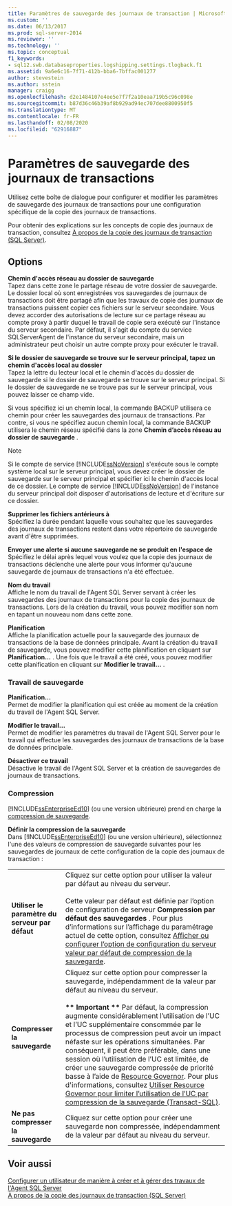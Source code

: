 ```yaml
---
title: Paramètres de sauvegarde des journaux de transaction | Microsoft Docs
ms.custom: ''
ms.date: 06/13/2017
ms.prod: sql-server-2014
ms.reviewer: ''
ms.technology: ''
ms.topic: conceptual
f1_keywords:
- sql12.swb.databaseproperties.logshipping.settings.tlogback.f1
ms.assetid: 9a6e6c16-7f71-412b-bba6-7bffac001277
author: stevestein
ms.author: sstein
manager: craigg
ms.openlocfilehash: d2e1484107e4ee5e7f7f2a10eaa719b5c96c098e
ms.sourcegitcommit: b87d36c46b39af8b929ad94ec707dee8800950f5
ms.translationtype: MT
ms.contentlocale: fr-FR
ms.lasthandoff: 02/08/2020
ms.locfileid: "62916887"
---
```

# <a name="log-shipping-transaction-log-backup-settings"></a>Paramètres de sauvegarde des journaux de transactions
  Utilisez cette boîte de dialogue pour configurer et modifier les paramètres de sauvegarde des journaux de transactions pour une configuration spécifique de la copie des journaux de transactions.  
  
 Pour obtenir des explications sur les concepts de copie des journaux de transaction, consultez [À propos de la copie des journaux de transaction &#40;SQL Server&#41;](../../database-engine/log-shipping/about-log-shipping-sql-server.md).  
  
## <a name="options"></a>Options  
 **Chemin d'accès réseau au dossier de sauvegarde**  
 Tapez dans cette zone le partage réseau de votre dossier de sauvegarde. Le dossier local où sont enregistrées vos sauvegardes de journaux de transactions doit être partagé afin que les travaux de copie des journaux de transactions puissent copier ces fichiers sur le serveur secondaire. Vous devez accorder des autorisations de lecture sur ce partage réseau au compte proxy à partir duquel le travail de copie sera exécuté sur l'instance du serveur secondaire. Par défaut, il s'agit du compte du service SQLServerAgent de l'instance du serveur secondaire, mais un administrateur peut choisir un autre compte proxy pour exécuter le travail.  
  
 **Si le dossier de sauvegarde se trouve sur le serveur principal, tapez un chemin d'accès local au dossier**  
 Tapez la lettre du lecteur local et le chemin d'accès du dossier de sauvegarde si le dossier de sauvegarde se trouve sur le serveur principal. Si le dossier de sauvegarde ne se trouve pas sur le serveur principal, vous pouvez laisser ce champ vide.  
  
 Si vous spécifiez ici un chemin local, la commande BACKUP utilisera ce chemin pour créer les sauvegardes des journaux de transactions. Par contre, si vous ne spécifiez aucun chemin local, la commande BACKUP utilisera le chemin réseau spécifié dans la zone **Chemin d’accès réseau au dossier de sauvegarde** .  
  
> [!NOTE]  
>  Si le compte de service [!INCLUDE[ssNoVersion](../../includes/ssnoversion-md.md)] s'exécute sous le compte système local sur le serveur principal, vous devez créer le dossier de sauvegarde sur le serveur principal et spécifier ici le chemin d'accès local de ce dossier. Le compte de service [!INCLUDE[ssNoVersion](../../includes/ssnoversion-md.md)] de l'instance du serveur principal doit disposer d'autorisations de lecture et d'écriture sur ce dossier.  
  
 **Supprimer les fichiers antérieurs à**  
 Spécifiez la durée pendant laquelle vous souhaitez que les sauvegardes des journaux de transactions restent dans votre répertoire de sauvegarde avant d'être supprimées.  
  
 **Envoyer une alerte si aucune sauvegarde ne se produit en l'espace de**  
 Spécifiez le délai après lequel vous voulez que la copie des journaux de transactions déclenche une alerte pour vous informer qu'aucune sauvegarde de journaux de transactions n'a été effectuée.  
  
 **Nom du travail**  
 Affiche le nom du travail de l'Agent SQL Server servant à créer les sauvegardes des journaux de transactions pour la copie des journaux de transactions. Lors de la création du travail, vous pouvez modifier son nom en tapant un nouveau nom dans cette zone.  
  
 **Planification**  
 Affiche la planification actuelle pour la sauvegarde des journaux de transactions de la base de données principale. Avant la création du travail de sauvegarde, vous pouvez modifier cette planification en cliquant sur **Planification...** . Une fois que le travail a été créé, vous pouvez modifier cette planification en cliquant sur **Modifier le travail...** .  
  
### <a name="backup-job"></a>Travail de sauvegarde  
 **Planification…**  
 Permet de modifier la planification qui est créée au moment de la création du travail de l'Agent SQL Server.  
  
 **Modifier le travail...**  
 Permet de modifier les paramètres du travail de l'Agent SQL Server pour le travail qui effectue les sauvegardes des journaux de transactions de la base de données principale.  
  
 **Désactiver ce travail**  
 Désactive le travail de l'Agent SQL Server et la création de sauvegardes de journaux de transactions.  
  
### <a name="compression"></a>Compression  
 [!INCLUDE[ssEnterpriseEd10](../../includes/ssenterpriseed10-md.md)] (ou une version ultérieure) prend en charge la [compression de sauvegarde](../backup-restore/backup-compression-sql-server.md).  
  
 **Définir la compression de la sauvegarde**  
 Dans [!INCLUDE[ssEnterpriseEd10](../../includes/ssenterpriseed10-md.md)] (ou une version ultérieure), sélectionnez l'une des valeurs de compression de sauvegarde suivantes pour les sauvegardes de journaux de cette configuration de la copie des journaux de transaction :  
  
|||  
|-|-|  
|**Utiliser le paramètre du serveur par défaut**|Cliquez sur cette option pour utiliser la valeur par défaut au niveau du serveur.<br /><br /> Cette valeur par défaut est définie par l’option de configuration de serveur **Compression par défaut des sauvegardes** . Pour plus d’informations sur l’affichage du paramétrage actuel de cette option, consultez [Afficher ou configurer l’option de configuration du serveur valeur par défaut de compression de la sauvegarde](../../database-engine/configure-windows/view-or-configure-the-backup-compression-default-server-configuration-option.md).|  
|**Compresser la sauvegarde**|Cliquez sur cette option pour compresser la sauvegarde, indépendamment de la valeur par défaut au niveau du serveur.<br /><br /> **\*\* Important \*\*** Par défaut, la compression augmente considérablement l’utilisation de l’UC et l’UC supplémentaire consommée par le processus de compression peut avoir un impact néfaste sur les opérations simultanées. Par conséquent, il peut être préférable, dans une session où l’utilisation de l’UC est limitée, de créer une sauvegarde compressée de priorité basse à l’aide de [Resource Governor](../resource-governor/resource-governor.md). Pour plus d'informations, consultez [Utiliser Resource Governor pour limiter l’utilisation de l’UC par compression de la sauvegarde &#40;Transact-SQL&#41;](../backup-restore/use-resource-governor-to-limit-cpu-usage-by-backup-compression-transact-sql.md).|  
|**Ne pas compresser la sauvegarde**|Cliquez sur cette option pour créer une sauvegarde non compressée, indépendamment de la valeur par défaut au niveau du serveur.|  
  
## <a name="see-also"></a>Voir aussi  
 [Configurer un utilisateur de manière à créer et à gérer des travaux de l'Agent SQL Server](../../ssms/agent/configure-a-user-to-create-and-manage-sql-server-agent-jobs.md)   
 [À propos de la copie des journaux de transaction &#40;SQL Server&#41;](../../database-engine/log-shipping/about-log-shipping-sql-server.md)  
  
  
